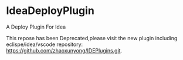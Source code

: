 # IdeaDeployPlugin
A Deploy Plugin For Idea

This repose has been Deprecated,please visit the new plugin including eclispe/idea/vscode repository: https://github.com/zhaoxunyong/IDEPlugins.git.
